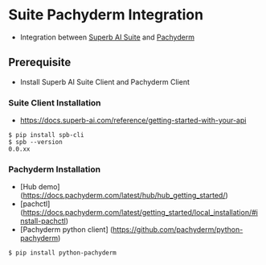 # Suite Pachyderm Integration
* Integration between [Superb AI Suite](https://www.superb-ai.com/suite) and [Pachyderm](https://www.pachyderm.com/)

## Prerequisite
* Install Superb AI Suite Client and Pachyderm Client

### Suite Client Installation
* https://docs.superb-ai.com/reference/getting-started-with-your-api
```
$ pip install spb-cli
$ spb --version
0.0.xx
```

### Pachyderm Installation
* [Hub demo] (https://docs.pachyderm.com/latest/hub/hub_getting_started/)
* [pachctl] (https://docs.pachyderm.com/latest/getting_started/local_installation/#install-pachctl)
* [Pachyderm python client] (https://github.com/pachyderm/python-pachyderm)
```
$ pip install python-pachyderm
```
